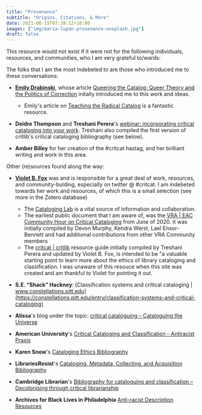 ```yaml
---
title: "Provenance"
subtitle: "Origins, Citations, & More"
date: 2021-06-15T07:39:12+10:00
images: ["img/maria-lupan-provenance-unsplash.jpg"]
draft: false
---
```


This resource would not exist if it were not for the following individuals, resources, and communities, who I am very grateful to/wards:

The folks that I am the most indebeted to are those who introduced me to these conversations:

- **[Emily Drabinski](http://www.emilydrabinski.com/)**, whose article [Queering the Catalog: Queer Theory and the Politics of Correction](https://www.jstor.org/stable/10.1086/669547) initally introduced me to this work and ideas.
  - Emily's article on [Teaching the Radical Catalog](http://www.emilydrabinski.com/wp-content/uploads/2012/06/drabinski_radcat.pdf) is a fantastic resource.

- **Deidre Thompson** and **Treshani Perera**'s [webinar: incorporating critical cataloging into your work](https://www.wehere.space/shop/p/cs004-101-incorporating-critical-cataloging-into-your-work-social-justice-initiatives-series-sknh5). Treshani also compiled the first version of critlib's critical cataloging bibliography (see below).

- **Amber Billey** for her creation of the #critcat hastag, and her brilliant writing and work in this area. 

Other (re)sources found along the way:

- **[Violet B\. Fox](http://violetbfox.info)** was and is responsible for a great deal of work, resources, and community-bulding, especially on twitter @ #critcat. I am indebeted towards her work and resources, of which this is a small selection (see more in the Zotero database)
  - The [Cataloging Lab](https://cataloginglab.org/) is a vital source of information and collaboration.
  - The earliest public document that I am aware of, was the [VRA | EAC Community Hour on Critical Cataloging](https://docs.google.com/document/d/1GcSpTUlOkcsGxxaHY5Qfc6icY7b4p_lP_X34rF5TaXQ/) from June of 2020. It was initially compiled by Devon Murphy, Kendra Werst, Lael Ensor-Bennett and had additional contributions from other VRA Community members  
  - The [critcat | critlib](http://critlib.org/critcat/) resource guide initially compiled by Treshani Perera and updated by Violet B. Fox, is intended to be "a valuable starting point to learn more about the ethics of library cataloging and classification. I was unaware of this resouce when this site was created and am thankful to Violet for pointing it out.

- **S.E. “Shack” Hackney**: [Classification systems and critical cataloging | www.constellations.pitt.edu](https://constellations.pitt.edu/entry/classification-systems-and-critical-cataloging)

- **Alissa**'s blog under the topic: [critical cataloguing – Cataloguing the Universe](https://lissertations.net/post/tag/critical-cataloguing)

- **American University**'s [Critical Cataloging and Classification - Antiracist Praxis](https://subjectguides.library.american.edu/c.php?g=1025915&p=7749829)

- **Karen Snow**'s [Cataloging Ethics Bibliography](https://docs.google.com/document/d/1bHtghhSL54PFlekIwnmHpF9O_2KR_GMq5GWIBgNLKDg/edit)

- **LibrariesResist**'s [Cataloging, Metadata, Collecting, and Acquisition Bibliography](https://sites.google.com/site/librariesresist/info/management/cataloging-metadata-collecting-and-acquisition) 

- **Cambridge Librarian**'s [Bibliography for cataloguing and classification – Decolonising through critical librarianship](https://decolonisingthroughcriticallibrarianship.wordpress.com/2019/09/09/bibliography-for-cataloguing-and-classification/)

- **Archives for Black Lives in Philadelphia** [Anti-racist Description Resources](https://archivesforblacklives.files.wordpress.com/2019/10/ardr_final.pdf)
